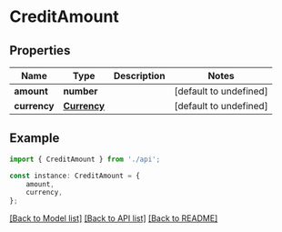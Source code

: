 # CreditAmount


## Properties

Name | Type | Description | Notes
------------ | ------------- | ------------- | -------------
**amount** | **number** |  | [default to undefined]
**currency** | [**Currency**](Currency.md) |  | [default to undefined]

## Example

```typescript
import { CreditAmount } from './api';

const instance: CreditAmount = {
    amount,
    currency,
};
```

[[Back to Model list]](../README.md#documentation-for-models) [[Back to API list]](../README.md#documentation-for-api-endpoints) [[Back to README]](../README.md)
